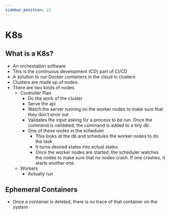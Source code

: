 ```yaml
---
sidebar_position: 12
---
```


# K8s

## What is a K8s?
- An orchestation software
- This is the continuous development (CD) part of CI/CD
- A solution to run Docker containers in the cloud in clusters
- Clusters are made up of nodes.
- There are two kinds of nodes
    - Controller Plan
        - Do the work of the cluster
        - Serve the api
        - Watch the server running on the worker nodes to make sure that they don't error out
        - Validates the input asking for a process to be run.  Once the command is validated, the command is added to a tiny db.
        - One of these nodes in the scheduler
            - This looks at the db and schedules the worker nodes to do the task
            - It turns desired states into actual states
            - Once the worker nodes are started, the scheduler watches the nodes to make sure that no nodes crash.  If one crashes, it starts another one
    - Workers
        - Actually run 


## Ephemeral Containers
- Once a container is deleted, there is no trace of that container on the system

